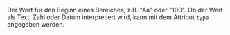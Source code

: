 Der Wert für den Beginn eines Bereiches, z.B. "Aa" oder "100". Ob der Wert als Text, Zahl oder Datum interpretiert wird, kann mit dem Attribut `type` angegeben werden.